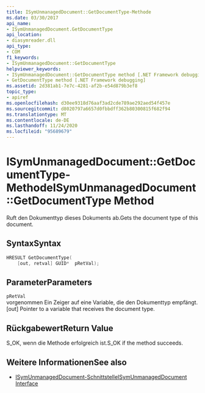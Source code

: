 ```yaml
---
title: ISymUnmanagedDocument::GetDocumentType-Methode
ms.date: 03/30/2017
api_name:
- ISymUnmanagedDocument.GetDocumentType
api_location:
- diasymreader.dll
api_type:
- COM
f1_keywords:
- ISymUnmanagedDocument::GetDocumentType
helpviewer_keywords:
- ISymUnmanagedDocument::GetDocumentType method [.NET Framework debugging]
- GetDocumentType method [.NET Framework debugging]
ms.assetid: 2d381ab1-7e7c-4281-af2b-e54d879b3ef8
topic_type:
- apiref
ms.openlocfilehash: d30ee9318d76aaf3ad2cde789ae292aed54f457e
ms.sourcegitcommit: d8020797a6657d0fbbdff362b80300815f682f94
ms.translationtype: MT
ms.contentlocale: de-DE
ms.lasthandoff: 11/24/2020
ms.locfileid: "95689679"
---
```

# <a name="isymunmanageddocumentgetdocumenttype-method"></a><span data-ttu-id="a860a-102">ISymUnmanagedDocument::GetDocumentType-Methode</span><span class="sxs-lookup"><span data-stu-id="a860a-102">ISymUnmanagedDocument::GetDocumentType Method</span></span>

<span data-ttu-id="a860a-103">Ruft den Dokumenttyp dieses Dokuments ab.</span><span class="sxs-lookup"><span data-stu-id="a860a-103">Gets the document type of this document.</span></span>  
  
## <a name="syntax"></a><span data-ttu-id="a860a-104">Syntax</span><span class="sxs-lookup"><span data-stu-id="a860a-104">Syntax</span></span>  
  
```cpp  
HRESULT GetDocumentType(  
    [out, retval] GUID*  pRetVal);  
```  
  
## <a name="parameters"></a><span data-ttu-id="a860a-105">Parameter</span><span class="sxs-lookup"><span data-stu-id="a860a-105">Parameters</span></span>  

 `pRetVal`  
 <span data-ttu-id="a860a-106">vorgenommen Ein Zeiger auf eine Variable, die den Dokumenttyp empfängt.</span><span class="sxs-lookup"><span data-stu-id="a860a-106">[out] Pointer to a variable that receives the document type.</span></span>  
  
## <a name="return-value"></a><span data-ttu-id="a860a-107">Rückgabewert</span><span class="sxs-lookup"><span data-stu-id="a860a-107">Return Value</span></span>  

 <span data-ttu-id="a860a-108">S_OK, wenn die Methode erfolgreich ist.</span><span class="sxs-lookup"><span data-stu-id="a860a-108">S_OK if the method succeeds.</span></span>  
  
## <a name="see-also"></a><span data-ttu-id="a860a-109">Weitere Informationen</span><span class="sxs-lookup"><span data-stu-id="a860a-109">See also</span></span>

- [<span data-ttu-id="a860a-110">ISymUnmanagedDocument-Schnittstelle</span><span class="sxs-lookup"><span data-stu-id="a860a-110">ISymUnmanagedDocument Interface</span></span>](isymunmanageddocument-interface.md)
